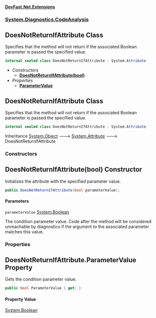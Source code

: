 #### [DevFast.Net.Extensions](index.md 'index')
### [System.Diagnostics.CodeAnalysis](System.Diagnostics.CodeAnalysis.md 'System.Diagnostics.CodeAnalysis')

## DoesNotReturnIfAttribute Class

Specifies that the method will not return if the associated Boolean parameter is passed the specified value.

```csharp
internal sealed class DoesNotReturnIfAttribute : System.Attribute
```
- *Constructors*
  - **[DoesNotReturnIfAttribute(bool)](System.Diagnostics.CodeAnalysis.DoesNotReturnIfAttribute.md#System.Diagnostics.CodeAnalysis.DoesNotReturnIfAttribute.DoesNotReturnIfAttribute(bool) 'System.Diagnostics.CodeAnalysis.DoesNotReturnIfAttribute.DoesNotReturnIfAttribute(bool)')**
- *Properties*
  - **[ParameterValue](System.Diagnostics.CodeAnalysis.DoesNotReturnIfAttribute.md#System.Diagnostics.CodeAnalysis.DoesNotReturnIfAttribute.ParameterValue 'System.Diagnostics.CodeAnalysis.DoesNotReturnIfAttribute.ParameterValue')**

## DoesNotReturnIfAttribute Class

Specifies that the method will not return if the associated Boolean parameter is passed the specified value.

```csharp
internal sealed class DoesNotReturnIfAttribute : System.Attribute
```

Inheritance [System.Object](https://docs.microsoft.com/en-us/dotnet/api/System.Object 'System.Object') &#129106; [System.Attribute](https://docs.microsoft.com/en-us/dotnet/api/System.Attribute 'System.Attribute') &#129106; DoesNotReturnIfAttribute
### Constructors

<a name='System.Diagnostics.CodeAnalysis.DoesNotReturnIfAttribute.DoesNotReturnIfAttribute(bool)'></a>

## DoesNotReturnIfAttribute(bool) Constructor

Initializes the attribute with the specified parameter value.

```csharp
public DoesNotReturnIfAttribute(bool parameterValue);
```
#### Parameters

<a name='System.Diagnostics.CodeAnalysis.DoesNotReturnIfAttribute.DoesNotReturnIfAttribute(bool).parameterValue'></a>

`parameterValue` [System.Boolean](https://docs.microsoft.com/en-us/dotnet/api/System.Boolean 'System.Boolean')

The condition parameter value. Code after the method will be considered unreachable
by diagnostics if the argument to the associated parameter matches this value.
### Properties

<a name='System.Diagnostics.CodeAnalysis.DoesNotReturnIfAttribute.ParameterValue'></a>

## DoesNotReturnIfAttribute.ParameterValue Property

Gets the condition parameter value.

```csharp
public bool ParameterValue { get; }
```

#### Property Value
[System.Boolean](https://docs.microsoft.com/en-us/dotnet/api/System.Boolean 'System.Boolean')